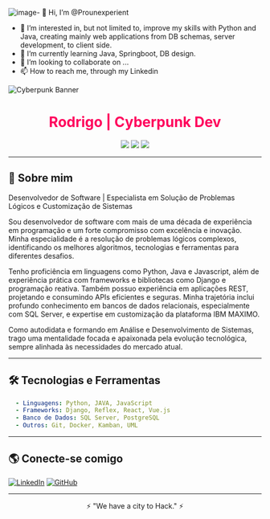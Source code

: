 ![image](https://github.com/user-attachments/assets/7cc7fff1-45fc-4c41-9066-5ebd592d850f)- 👋 Hi, I’m @Prounexperient
- 👀 I’m interested in, but not limited to, improve my skills with Python and Java, creating mainly web applications from DB schemas, server development, to client side.
- 🌱 I’m currently learning Java, Springboot, DB design.
- 💞️ I’m looking to collaborate on ...
- 📫 How to reach me, through my Linkedin <profile-link>


![Cyberpunk Banner](https://livewallp.com/wp-content/uploads/2021/10/Cyberpunk-2077-219.jpg)

<h1 align="center" style="color:#ff005c;">Rodrigo | Cyberpunk Dev</h1>

<p align="center">
  <img src="https://img.shields.io/badge/Code-Python|Java|JS-%23fcee0c?style=for-the-badge&logo=codepen&logoColor=black">
  <img src="https://img.shields.io/badge/OS-Windows|Linux-%2300ffcc?style=for-the-badge&logo=windows&logoColor=black">
  <img src="https://img.shields.io/badge/Tools-Tkinter|Django|React-%23ff005c?style=for-the-badge&logo=react&logoColor=black">
</p>

---

## 🚀 Sobre mim

Desenvolvedor de Software | Especialista em Solução de Problemas Lógicos e Customização de Sistemas

Sou desenvolvedor de software com mais de uma década de experiência em programação e um forte compromisso com excelência e inovação. Minha especialidade é a resolução de problemas lógicos complexos, identificando os melhores algoritmos, tecnologias e ferramentas para diferentes desafios.

Tenho proficiência em linguagens como Python, Java e Javascript, além de experiência prática com frameworks e bibliotecas como Django e programação reativa. Também possuo experiência em aplicações REST, projetando e consumindo APIs eficientes e seguras. Minha trajetória inclui profundo conhecimento em bancos de dados relacionais, especialmente com SQL Server, e expertise em customização da plataforma IBM MAXIMO.

Como autodidata e formando em Análise e Desenvolvimento de Sistemas, trago uma mentalidade focada e apaixonada pela evolução tecnológica, sempre alinhada às necessidades do mercado atual.

---

## 🛠️ Tecnologias e Ferramentas

```yaml
  - Linguagens: Python, JAVA, JavaScript
  - Frameworks: Django, Reflex, React, Vue.js
  - Banco de Dados: SQL Server, PostgreSQL
  - Outros: Git, Docker, Kamban, UML
```

---

## 🌎 Conecte-se comigo

[![LinkedIn](https://img.shields.io/badge/LinkedIn-%2300ffcc?style=for-the-badge&logo=linkedin&logoColor=black)]([https://linkedin.com/in/seu-perfil](https://www.linkedin.com/in/rodrigo-rodrigues-15021b5a/))
[![GitHub](https://img.shields.io/badge/GitHub-%23fcee0c?style=for-the-badge&logo=github&logoColor=black)]([https://github.com/seu-usuario](https://github.com/Prounexperient))

---

<p align="center">⚡ "We have a city to Hack." ⚡</p>



<!---
Prounexperient/Prounexperient is a ✨ special ✨ repository because its `README.md` (this file) appears on your GitHub profile.
You can click the Preview link to take a look at your changes.
--->
